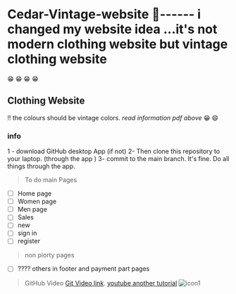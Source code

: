 # Cedar-Vintage-website :dress:------ i changed my website idea ...it's not modern clothing website but vintage clothing website
:grin: :grin: :grin: :grin:
## Clothing Website 
!! the colours should be vintage colors.
*read information pdf above* :grin: :smile:
### info
   1 - download GitHub desktop App (if not)
   2- Then clone this repository to your laptop. (through the app )
   3- commit to  the main branch. It's fine.
   Do all things through the app.
> To do main Pages
- [ ] Home page
- [ ] Women page
- [ ] Men page
- [ ] Sales
- [ ] new
- [ ] sign in
- [ ] register
> non piorty pages
- [ ] ???? others in footer and payment part pages

> GitHub Video [Git Video link](https://youtu.be/9j0AOrO0dnw/).
> [youtube another tutorial](https://youtube.com/@greatstackdev?si=3suY_4zsB7CiUf-7)
![icon1](https://github.com/user-attachments/assets/7d1dffe6-cffe-4757-8ee3-092a145186fc)
